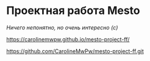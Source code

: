# Проектная работа Mesto

*Ничего непонятно, но очень интересно (c)*

https://carolinemwpw.github.io/mesto-project-ff/


https://github.com/CarolineMwPw/mesto-project-ff.git
